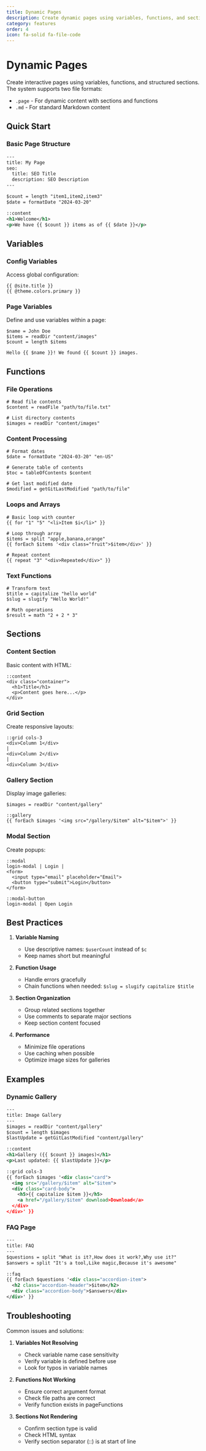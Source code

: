 ```yaml
---
title: Dynamic Pages
description: Create dynamic pages using variables, functions, and sections
category: features
order: 4
icon: fa-solid fa-file-code
---
```


# Dynamic Pages

Create interactive pages using variables, functions, and structured sections. The system supports two file formats:
- `.page` - For dynamic content with sections and functions
- `.md` - For standard Markdown content

## Quick Start

### Basic Page Structure
```page
---
title: My Page
seo:
  title: SEO Title
  description: SEO Description
---

$count = length "item1,item2,item3"
$date = formatDate "2024-03-20"

::content
<h1>Welcome</h1>
<p>We have {{ $count }} items as of {{ $date }}</p>
```

## Variables

### Config Variables
Access global configuration:
```
{{ @site.title }}
{{ @theme.colors.primary }}
```

### Page Variables
Define and use variables within a page:
```
$name = John Doe
$items = readDir "content/images"
$count = length $items

Hello {{ $name }}! We found {{ $count }} images.
```

## Functions

### File Operations
```
# Read file contents
$content = readFile "path/to/file.txt"

# List directory contents
$images = readDir "content/images"
```

### Content Processing
```
# Format dates
$date = formatDate "2024-03-20" "en-US"

# Generate table of contents
$toc = tableOfContents $content

# Get last modified date
$modified = getGitLastModified "path/to/file"
```

### Loops and Arrays
```
# Basic loop with counter
{{ for "1" "5" "<li>Item $i</li>" }}

# Loop through array
$items = split "apple,banana,orange"
{{ forEach $items '<div class="fruit">$item</div>' }}

# Repeat content
{{ repeat "3" "<div>Repeated</div>" }}
```

### Text Functions
```
# Transform text
$title = capitalize "hello world"
$slug = slugify "Hello World!"

# Math operations
$result = math "2 + 2 * 3"
```

## Sections

### Content Section
Basic content with HTML:
```
::content
<div class="container">
  <h1>Title</h1>
  <p>Content goes here...</p>
</div>
```

### Grid Section
Create responsive layouts:
```
::grid cols-3
<div>Column 1</div>
|
<div>Column 2</div>
|
<div>Column 3</div>
```

### Gallery Section
Display image galleries:
```
$images = readDir "content/gallery"

::gallery
{{ forEach $images '<img src="/gallery/$item" alt="$item">' }}
```

### Modal Section
Create popups:
```
::modal
login-modal | Login | 
<form>
  <input type="email" placeholder="Email">
  <button type="submit">Login</button>
</form>

::modal-button
login-modal | Open Login
```

## Best Practices

1. **Variable Naming**
   - Use descriptive names: `$userCount` instead of `$c`
   - Keep names short but meaningful

2. **Function Usage**
   - Handle errors gracefully
   - Chain functions when needed: `$slug = slugify capitalize $title`

3. **Section Organization**
   - Group related sections together
   - Use comments to separate major sections
   - Keep section content focused

4. **Performance**
   - Minimize file operations
   - Use caching when possible
   - Optimize image sizes for galleries

## Examples

### Dynamic Gallery
```page
---
title: Image Gallery
---
$images = readDir "content/gallery"
$count = length $images
$lastUpdate = getGitLastModified "content/gallery"

::content
<h1>Gallery ({{ $count }} images)</h1>
<p>Last updated: {{ $lastUpdate }}</p>

::grid cols-3
{{ forEach $images '<div class="card">
  <img src="/gallery/$item" alt="$item">
  <div class="card-body">
    <h5>{{ capitalize $item }}</h5>
    <a href="/gallery/$item" download>Download</a>
  </div>
</div>' }}
```

### FAQ Page
```page
---
title: FAQ
---
$questions = split "What is it?,How does it work?,Why use it?"
$answers = split "It's a tool,Like magic,Because it's awesome"

::faq
{{ forEach $questions '<div class="accordion-item">
  <h2 class="accordion-header">$item</h2>
  <div class="accordion-body">$answers</div>
</div>' }}
```

## Troubleshooting

Common issues and solutions:

1. **Variables Not Resolving**
   - Check variable name case sensitivity
   - Verify variable is defined before use
   - Look for typos in variable names

2. **Functions Not Working**
   - Ensure correct argument format
   - Check file paths are correct
   - Verify function exists in pageFunctions

3. **Sections Not Rendering**
   - Confirm section type is valid
   - Check HTML syntax
   - Verify section separator (::) is at start of line